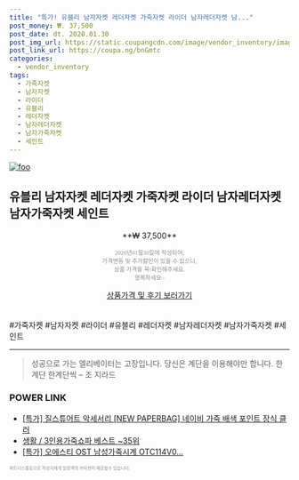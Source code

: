 ```yaml
--- 
title: "특가! 유블리 남자자켓 레더자켓 가죽자켓 라이더 남자레더자켓 남..." 
post_money: ₩. 37,500 
post_date: dt. 2020.01.30 
post_img_url: https://static.coupangcdn.com/image/vendor_inventory/images/2018/10/12/15/3/548bfe59-5b1e-4f1e-a7d3-2d9e7b89ab79.jpg 
post_link_url: https://coupa.ng/bnGmtc 
categories: 
  - vendor_inventory 
tags: 
  - 가죽자켓 
  - 남자자켓 
  - 라이더 
  - 유블리 
  - 레더자켓 
  - 남자레더자켓 
  - 남자가죽자켓 
  - 세인트 
--- 
```

[![foo](https://static.coupangcdn.com/image/vendor_inventory/images/2018/10/12/15/3/548bfe59-5b1e-4f1e-a7d3-2d9e7b89ab79.jpg)](https://coupa.ng/bnGmtc) 

## 유블리 남자자켓 레더자켓 가죽자켓 라이더 남자레더자켓 남자가죽자켓 세인트 
<p style="text-align: center;">**₩ 37,500**</p> 
<p style="text-align: center;"><span style="color: #898c8f; font-family: Georgia,Times,serif; font-size: 0.75em;">2020년01월30일에 작성되어, <br>가격변동 및 추가할인이 있을 수 있으니,<br> 상품 가격을 꼭!확인해주세요.<br>행복하세요~</span> 
</p>	 
<div markdown="0" style="text-align: center;"><a href="https://coupa.ng/bnGmtc" class="btn btn--success">상품가격 및 후기 보러가기</a></div> 
<br><br> 
  #가죽자켓 #남자자켓 #라이더 #유블리 #레더자켓 #남자레더자켓 #남자가죽자켓 #세인트 
<hr> 

> 성공으로 가는 엘리베이터는 고장입니다. 당신은 계단을 이용해야만 합니다. 한계단 한계단씩 – 조 지라드 


### POWER LINK

* <a href="https://blog.naver.com/sakai111/221788176422" target="_blank">[특가] 질스튜어트 악세서리 [NEW PAPERBAG] 네이비 가죽 배색 포인트 장식 클러</a>
* <a href="https://blog.naver.com/santokki14/221785411873" target="_blank">생활 / 3인용가죽쇼파 베스트 ~35위</a>
* <a href="https://blog.naver.com/sakai111/221790249354" target="_blank">[특가] 오에스티 OST 남성가죽시계 OTC114V0...</a>

<span style="color: #898c8f; font-family: Georgia,Times,serif; font-size: 0.55em;">파트너스활동으로 작성자에게 일정액의 커미션이 제공될수 있습니다.</span> 
